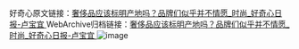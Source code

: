 好奇心原文链接：[奢侈品应该标明产地吗？品牌们似乎并不情愿_时尚_好奇心日报-卢宝宜 ](https://www.qdaily.com/articles/11502.html)
WebArchive归档链接：[奢侈品应该标明产地吗？品牌们似乎并不情愿_时尚_好奇心日报-卢宝宜 ](http://web.archive.org/web/20190623170656/https://www.qdaily.com/articles/11502.html)
![image](http://ww3.sinaimg.cn/large/007d5XDply1g3wa80lngyj30u03inkjl)